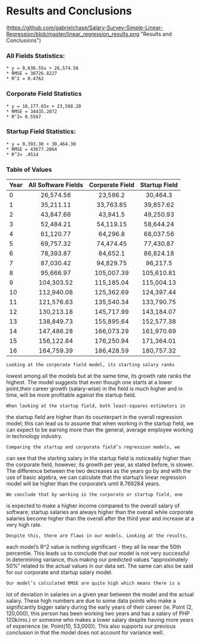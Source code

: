 # Results and Conclusions

(https://github.com/gabrielchase/Salary-Survey-Simple-Linear-Regression/blob/master/linear_regression_results.png "Results and Conclusions")

### All Fields Statistics:
    * y = 8,636.55x + 26,574.56
    * RMSE = 36726.8227
    * R^2 = 0.4762

### Corporate Field Statistics
    * y = 10,177.65x + 23,568.20
    * RMSE = 34435.2072
    * R^2= 0.5567

### Startup Field Statistics:
    * y = 9,393.30 + 30,464.30
    * RMSE = 43677.2864
    * R^2= .4514

### Table of Values
| Year | All Software Fields | Corporate Field  | Startup Field |
| ---- |:-------------------:| :---------------:| :-----------: |
|  0   | 26,574.56           | 23,586.2         | 30,464.3      |
|  1   | 35,211.11           | 33,763.85        | 39,857.62     |
|  2   | 43,847.66           | 43,941.5         | 49,250.93     |
|  3   | 52,484.21           | 54,119.15        | 58,644.24     |
|  4   | 61,120.77           | 64,296.8         | 68,037.56     |
|  5   | 69,757.32           | 74,474.45        | 77,430.87     |
|  6   | 78,393.87           | 84,652.1         | 86,824.18     |
|  7   | 87,030.42           | 94,829.75        | 96,217.5      |
|  8   | 95,666.97           | 105,007.39       | 105,610.81    |
|  9   | 104,303.52          | 115,185.04       | 115,004.13    |
|  10  | 112,940.08          | 125,362.69       | 124,397.44    |
|  11  | 121,576.63          | 135,540.34       | 133,790.75    |
|  12  | 130,213.18          | 145,717.99       | 143,184.07    |
|  13  | 138,849.73          | 155,895.64       | 152,577.38    |
|  14  | 147,486.28          | 166,073.29       | 161,970.69    |
|  15  | 156,122.84          | 176,250.94       | 171,364.01    |
|  16  | 164,759.39          | 186,428.59       | 180,757.32    |



    Looking at the corporate field model, its starting salary ranks 
lowest among all the models but at the same time, its growth rate ranks the highest. The model suggests that even though one starts at a lower point,their career growth (salary-wise) in the field is much higher and in time, will be more profitable against the startup field.      

    When looking at the startup field, both least-squares estimators in
the startup field are higher than its counterpart in the overall 
regression model; this can lead us to assume that when working in the startup field, we can expect to be earning more than the general, 
average employee working in technology industry. 

    Comparing the startup and corporate field’s regression models, we 
can see that the starting salary in the startup field is noticeably 
higher than the corporate field, however, its growth per year, as stated 
before, is slower. The difference between the two decreases as the years 
go by and with the use of basic algebra, we can calculate that the 
startup’s linear regression model will be higher than the corporate’s 
until 8.769284 years. 

    We conclude that by working in the corporate or startup field, one 
is expected to make a higher income compared to the overall salary of 
software; startup salaries are always higher than the overall while 
corporate salaries become higher than the overall after the third year 
and increase at a very high rate. 

    Despite this, there are flaws in our models. Looking at the results, 
each model’s R^2 value is nothing significant - they all lie near the
50th percentile. This leads us to conclude that our model is not very 
successful in determining variance, thus making our predicted values 
“approximately 50%” related to the actual values in our data set. The 
same can also be said for our corporate and startup salary model.

    Our model’s calculated RMSE are quite high which means there is a 
lot of deviation in salaries on a given year between the model and the 
actual salary. These high numbers are due to some data points who make a 
significantly bigger salary during the early years of their career (ie. 
Point (2, 120,000), this person has been working two years and has a 
salary of PHP 120k/mo.) or someone who makes a lower salary despite 
having more years of experience (ie. Point(10, 53,000)). This also 
supports our previous conclusion in that the model does not account for 
variance well.
